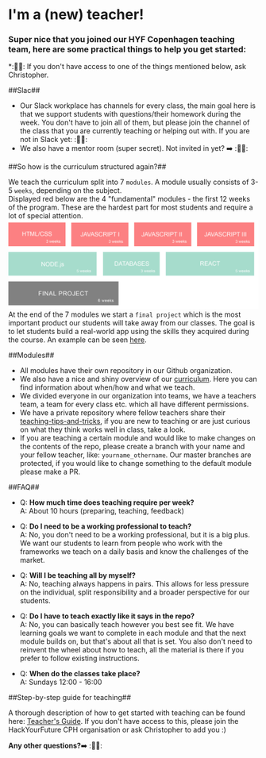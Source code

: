 # I'm a (new) teacher!

### Super nice that you joined our HYF Copenhagen teaching team, here are some practical things to help you get started:

\*:👨‍💻: If you don't have access to one of the things mentioned below, ask Christopher.

##Slac##
- Our Slack workplace has channels for every class, the main goal here is that we support students with questions/their homework during the week. You don't have to join all of them, but please join the channel of the class that you are currently teaching or helping out with. If you are not in Slack yet: :👨‍💻: 
- We also have a mentor room (super secret). Not invited in yet? :arrow_right: :👨‍💻: 

##So how is the curriculum structured again?## 

We teach the curriculum split into 7 `modules`. A module usually consists of 3-5 `weeks`, depending on the subject.<br>
Displayed red below are the 4 "fundamental" modules - the first 12 weeks of the program. These are the hardest part for most students and require a lot of special attention.
![Curriculum graphic + project](https://github.com/HackYourFuture-CPH/teaching-instructions/blob/master/curriculum_graphic_weeks_new_AP.jpg)
At the end of the 7 modules we start a `final project` which is the most important product our students will take away from our classes. The goal is to let students build a real-world app using the skills they acquired during the course. An example can be seen [here](https://github.com/HackYourFuture-CPH/class02-final-project).

##Modules##
- All modules have their own repository in our Github organization.
- We also have a nice and shiny overview of our [curriculum](https://github.com/HackYourFuture-CPH/curriculum). Here you can find information about when/how and what we teach.
- We divided everyone in our organization into teams, we have a teachers team, a team for every class etc. which all have different permissions.
- We have a private repository where fellow teachers share their [teaching-tips-and-tricks](https://github.com/HackYourFuture/teaching_tips_tricks), if you are new to teaching or are just curious on what they think works well in class, take a look.
- If you are teaching a certain module and would like to make changes on the contents of the repo, please create a branch with your name and your fellow teacher, like: `yourname_othername`. Our master branches are protected, if you would like to change something to the default module please make a PR.

##FAQ##

- Q: **How much time does teaching require per week?**  
A: About 10 hours (preparing, teaching, feedback)

- Q: **Do I need to be a working professional to teach?**  
A: No, you don't need to be a working professional, but it is a big plus. We want our students to learn from people who work with the frameworks we teach on a daily basis and know the challenges of the market.  

- Q: **Will I be teaching all by myself?**  
A: No, teaching always happens in pairs. This allows for less pressure on the individual, split responsibility and a broader perspective for our students.

- Q: **Do I have to teach exactly like it says in the repo?**  
A: No, you can basically teach however you best see fit. We have learning goals we want to complete in each module and that the next module builds on, but that's about all that is set. You also don't need to reinvent the wheel about how to teach, all the material is there if you prefer to follow existing instructions.

- Q: **When do the classes take place?**  
A: Sundays 12:00 - 16:00    


##Step-by-step guide for teaching##

A thorough description of how to get started with teaching can be found here: [Teacher's Guide](https://github.com/HackYourFuture-CPH/teaching-instructions). If you don't have access to this, please join the HackYourFuture CPH organisation or ask Christopher to add you :)


**Any other questions?**:arrow_right: :👨‍💻:

